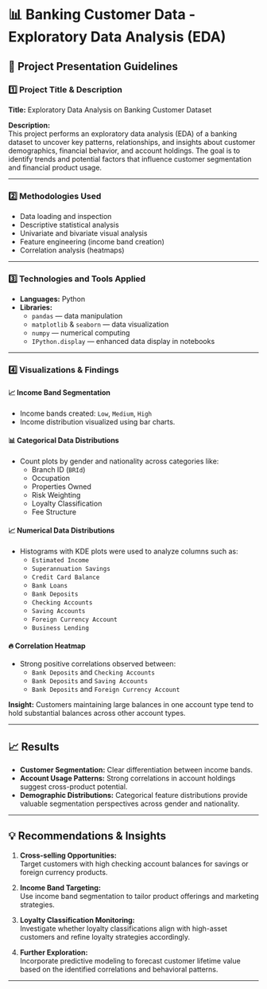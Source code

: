 # 📊 Banking Customer Data - Exploratory Data Analysis (EDA)

## 📄 Project Presentation Guidelines

### 1️⃣ Project Title & Description

**Title:** Exploratory Data Analysis on Banking Customer Dataset

**Description:**  
This project performs an exploratory data analysis (EDA) of a banking dataset to uncover key patterns, relationships, and insights about customer demographics, financial behavior, and account holdings. The goal is to identify trends and potential factors that influence customer segmentation and financial product usage.

---

### 2️⃣ Methodologies Used

- Data loading and inspection  
- Descriptive statistical analysis  
- Univariate and bivariate visual analysis  
- Feature engineering (income band creation)  
- Correlation analysis (heatmaps)  

---

### 3️⃣ Technologies and Tools Applied

- **Languages:** Python  
- **Libraries:**  
  - `pandas` — data manipulation  
  - `matplotlib` & `seaborn` — data visualization  
  - `numpy` — numerical computing  
  - `IPython.display` — enhanced data display in notebooks  

---

### 4️⃣ Visualizations & Findings

#### 📈 Income Band Segmentation

- Income bands created: `Low`, `Medium`, `High`
- Income distribution visualized using bar charts.

#### 📊 Categorical Data Distributions

- Count plots by gender and nationality across categories like:
  - Branch ID (`BRId`)
  - Occupation
  - Properties Owned
  - Risk Weighting
  - Loyalty Classification
  - Fee Structure

#### 📈 Numerical Data Distributions

- Histograms with KDE plots were used to analyze columns such as:
  - `Estimated Income`
  - `Superannuation Savings`
  - `Credit Card Balance`
  - `Bank Loans`
  - `Bank Deposits`
  - `Checking Accounts`
  - `Saving Accounts`
  - `Foreign Currency Account`
  - `Business Lending`

#### 🔥 Correlation Heatmap

- Strong positive correlations observed between:
  - `Bank Deposits` and `Checking Accounts`
  - `Bank Deposits` and `Saving Accounts`
  - `Bank Deposits` and `Foreign Currency Account`

**Insight:** Customers maintaining large balances in one account type tend to hold substantial balances across other account types.

---

## 📈 Results

- **Customer Segmentation:** Clear differentiation between income bands.
- **Account Usage Patterns:** Strong correlations in account holdings suggest cross-product potential.
- **Demographic Distributions:** Categorical feature distributions provide valuable segmentation perspectives across gender and nationality.

---

## 💡 Recommendations & Insights

1. **Cross-selling Opportunities:**  
   Target customers with high checking account balances for savings or foreign currency products.

2. **Income Band Targeting:**  
   Use income band segmentation to tailor product offerings and marketing strategies.

3. **Loyalty Classification Monitoring:**  
   Investigate whether loyalty classifications align with high-asset customers and refine loyalty strategies accordingly.

4. **Further Exploration:**  
   Incorporate predictive modeling to forecast customer lifetime value based on the identified correlations and behavioral patterns.

---

